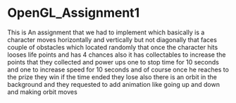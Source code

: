 # OpenGL_Assignment1
This is An assignment that we had to implement which basically is a character moves horizontally and vertically but not diagonally that faces couple of obstacles which located randomly that once the character hits looses life points and has  4 chances  also it has collectables to increase the points that they collected and power ups one to stop time for 10 seconds and one to increase speed for 10 seconds and of course once he reaches to the prize they win if the time ended they lose also there is an orbit in the background and they requested to add animation like going up and down and making orbit moves 
